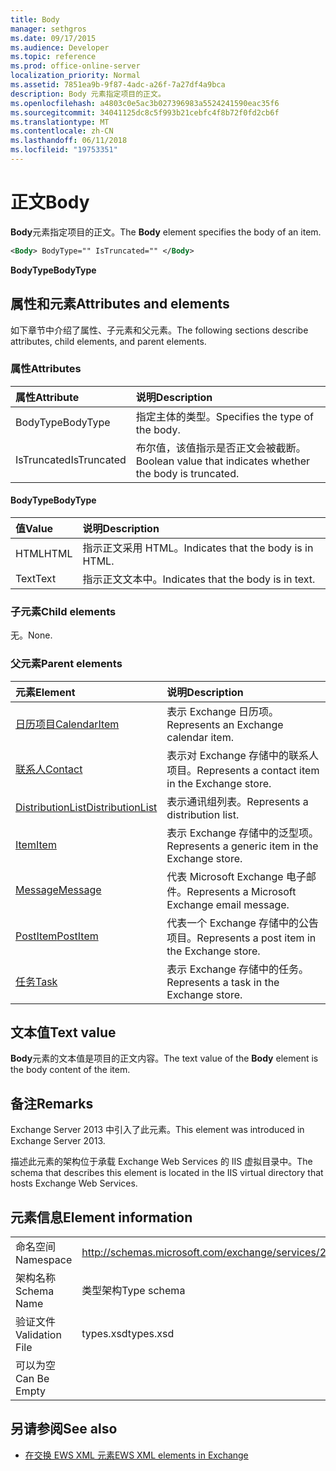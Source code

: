 ```yaml
---
title: Body
manager: sethgros
ms.date: 09/17/2015
ms.audience: Developer
ms.topic: reference
ms.prod: office-online-server
localization_priority: Normal
ms.assetid: 7851ea9b-9f87-4adc-a26f-7a27df4a9bca
description: Body 元素指定项目的正文。
ms.openlocfilehash: a4803c0e5ac3b027396983a5524241590eac35f6
ms.sourcegitcommit: 34041125dc8c5f993b21cebfc4f8b72f0fd2cb6f
ms.translationtype: MT
ms.contentlocale: zh-CN
ms.lasthandoff: 06/11/2018
ms.locfileid: "19753351"
---
```

# <a name="body"></a><span data-ttu-id="c8bd3-103">正文</span><span class="sxs-lookup"><span data-stu-id="c8bd3-103">Body</span></span>

<span data-ttu-id="c8bd3-104">**Body**元素指定项目的正文。</span><span class="sxs-lookup"><span data-stu-id="c8bd3-104">The **Body** element specifies the body of an item.</span></span> 
  
```XML
<Body> BodyType="" IsTruncated="" </Body>
```

 <span data-ttu-id="c8bd3-105">**BodyType**</span><span class="sxs-lookup"><span data-stu-id="c8bd3-105">**BodyType**</span></span>
## <a name="attributes-and-elements"></a><span data-ttu-id="c8bd3-106">属性和元素</span><span class="sxs-lookup"><span data-stu-id="c8bd3-106">Attributes and elements</span></span>

<span data-ttu-id="c8bd3-107">如下章节中介绍了属性、子元素和父元素。</span><span class="sxs-lookup"><span data-stu-id="c8bd3-107">The following sections describe attributes, child elements, and parent elements.</span></span>
  
### <a name="attributes"></a><span data-ttu-id="c8bd3-108">属性</span><span class="sxs-lookup"><span data-stu-id="c8bd3-108">Attributes</span></span>

|<span data-ttu-id="c8bd3-109">**属性**</span><span class="sxs-lookup"><span data-stu-id="c8bd3-109">**Attribute**</span></span>|<span data-ttu-id="c8bd3-110">**说明**</span><span class="sxs-lookup"><span data-stu-id="c8bd3-110">**Description**</span></span>|
|:-----|:-----|
|<span data-ttu-id="c8bd3-111">BodyType</span><span class="sxs-lookup"><span data-stu-id="c8bd3-111">BodyType</span></span>  <br/> |<span data-ttu-id="c8bd3-112">指定主体的类型。</span><span class="sxs-lookup"><span data-stu-id="c8bd3-112">Specifies the type of the body.</span></span>  <br/> |
|<span data-ttu-id="c8bd3-113">IsTruncated</span><span class="sxs-lookup"><span data-stu-id="c8bd3-113">IsTruncated</span></span>  <br/> |<span data-ttu-id="c8bd3-114">布尔值，该值指示是否正文会被截断。</span><span class="sxs-lookup"><span data-stu-id="c8bd3-114">Boolean value that indicates whether the body is truncated.</span></span>  <br/> |
   
#### <a name="bodytype"></a><span data-ttu-id="c8bd3-115">BodyType</span><span class="sxs-lookup"><span data-stu-id="c8bd3-115">BodyType</span></span>

|<span data-ttu-id="c8bd3-116">**值**</span><span class="sxs-lookup"><span data-stu-id="c8bd3-116">**Value**</span></span>|<span data-ttu-id="c8bd3-117">**说明**</span><span class="sxs-lookup"><span data-stu-id="c8bd3-117">**Description**</span></span>|
|:-----|:-----|
|<span data-ttu-id="c8bd3-118">HTML</span><span class="sxs-lookup"><span data-stu-id="c8bd3-118">HTML</span></span>  <br/> |<span data-ttu-id="c8bd3-119">指示正文采用 HTML。</span><span class="sxs-lookup"><span data-stu-id="c8bd3-119">Indicates that the body is in HTML.</span></span>  <br/> |
|<span data-ttu-id="c8bd3-120">Text</span><span class="sxs-lookup"><span data-stu-id="c8bd3-120">Text</span></span>  <br/> |<span data-ttu-id="c8bd3-121">指示正文文本中。</span><span class="sxs-lookup"><span data-stu-id="c8bd3-121">Indicates that the body is in text.</span></span>  <br/> |
   
### <a name="child-elements"></a><span data-ttu-id="c8bd3-122">子元素</span><span class="sxs-lookup"><span data-stu-id="c8bd3-122">Child elements</span></span>

<span data-ttu-id="c8bd3-123">无。</span><span class="sxs-lookup"><span data-stu-id="c8bd3-123">None.</span></span>
  
### <a name="parent-elements"></a><span data-ttu-id="c8bd3-124">父元素</span><span class="sxs-lookup"><span data-stu-id="c8bd3-124">Parent elements</span></span>

|<span data-ttu-id="c8bd3-125">**元素**</span><span class="sxs-lookup"><span data-stu-id="c8bd3-125">**Element**</span></span>|<span data-ttu-id="c8bd3-126">**说明**</span><span class="sxs-lookup"><span data-stu-id="c8bd3-126">**Description**</span></span>|
|:-----|:-----|
|[<span data-ttu-id="c8bd3-127">日历项目</span><span class="sxs-lookup"><span data-stu-id="c8bd3-127">CalendarItem</span></span>](calendaritem.md) <br/> |<span data-ttu-id="c8bd3-128">表示 Exchange 日历项。</span><span class="sxs-lookup"><span data-stu-id="c8bd3-128">Represents an Exchange calendar item.</span></span>  <br/> |
|[<span data-ttu-id="c8bd3-129">联系人</span><span class="sxs-lookup"><span data-stu-id="c8bd3-129">Contact</span></span>](contact.md) <br/> |<span data-ttu-id="c8bd3-130">表示对 Exchange 存储中的联系人项目。</span><span class="sxs-lookup"><span data-stu-id="c8bd3-130">Represents a contact item in the Exchange store.</span></span>  <br/> |
|[<span data-ttu-id="c8bd3-131">DistributionList</span><span class="sxs-lookup"><span data-stu-id="c8bd3-131">DistributionList</span></span>](distributionlist.md) <br/> |<span data-ttu-id="c8bd3-132">表示通讯组列表。</span><span class="sxs-lookup"><span data-stu-id="c8bd3-132">Represents a distribution list.</span></span>  <br/> |
|[<span data-ttu-id="c8bd3-133">Item</span><span class="sxs-lookup"><span data-stu-id="c8bd3-133">Item</span></span>](item.md) <br/> |<span data-ttu-id="c8bd3-134">表示 Exchange 存储中的泛型项。</span><span class="sxs-lookup"><span data-stu-id="c8bd3-134">Represents a generic item in the Exchange store.</span></span>  <br/> |
|[<span data-ttu-id="c8bd3-135">Message</span><span class="sxs-lookup"><span data-stu-id="c8bd3-135">Message</span></span>](message-ex15websvcsotherref.md) <br/> |<span data-ttu-id="c8bd3-136">代表 Microsoft Exchange 电子邮件。</span><span class="sxs-lookup"><span data-stu-id="c8bd3-136">Represents a Microsoft Exchange email message.</span></span>  <br/> |
|[<span data-ttu-id="c8bd3-137">PostItem</span><span class="sxs-lookup"><span data-stu-id="c8bd3-137">PostItem</span></span>](postitem.md) <br/> |<span data-ttu-id="c8bd3-138">代表一个 Exchange 存储中的公告项目。</span><span class="sxs-lookup"><span data-stu-id="c8bd3-138">Represents a post item in the Exchange store.</span></span>  <br/> |
|[<span data-ttu-id="c8bd3-139">任务</span><span class="sxs-lookup"><span data-stu-id="c8bd3-139">Task</span></span>](task.md) <br/> |<span data-ttu-id="c8bd3-140">表示 Exchange 存储中的任务。</span><span class="sxs-lookup"><span data-stu-id="c8bd3-140">Represents a task in the Exchange store.</span></span>  <br/> |
   
## <a name="text-value"></a><span data-ttu-id="c8bd3-141">文本值</span><span class="sxs-lookup"><span data-stu-id="c8bd3-141">Text value</span></span>

<span data-ttu-id="c8bd3-142">**Body**元素的文本值是项目的正文内容。</span><span class="sxs-lookup"><span data-stu-id="c8bd3-142">The text value of the **Body** element is the body content of the item.</span></span> 
  
## <a name="remarks"></a><span data-ttu-id="c8bd3-143">备注</span><span class="sxs-lookup"><span data-stu-id="c8bd3-143">Remarks</span></span>

<span data-ttu-id="c8bd3-144">Exchange Server 2013 中引入了此元素。</span><span class="sxs-lookup"><span data-stu-id="c8bd3-144">This element was introduced in Exchange Server 2013.</span></span>
  
<span data-ttu-id="c8bd3-145">描述此元素的架构位于承载 Exchange Web Services 的 IIS 虚拟目录中。</span><span class="sxs-lookup"><span data-stu-id="c8bd3-145">The schema that describes this element is located in the IIS virtual directory that hosts Exchange Web Services.</span></span>
  
## <a name="element-information"></a><span data-ttu-id="c8bd3-146">元素信息</span><span class="sxs-lookup"><span data-stu-id="c8bd3-146">Element information</span></span>

|||
|:-----|:-----|
|<span data-ttu-id="c8bd3-147">命名空间</span><span class="sxs-lookup"><span data-stu-id="c8bd3-147">Namespace</span></span>  <br/> |http://schemas.microsoft.com/exchange/services/2006/types  <br/> |
|<span data-ttu-id="c8bd3-148">架构名称</span><span class="sxs-lookup"><span data-stu-id="c8bd3-148">Schema Name</span></span>  <br/> |<span data-ttu-id="c8bd3-149">类型架构</span><span class="sxs-lookup"><span data-stu-id="c8bd3-149">Type schema</span></span>  <br/> |
|<span data-ttu-id="c8bd3-150">验证文件</span><span class="sxs-lookup"><span data-stu-id="c8bd3-150">Validation File</span></span>  <br/> |<span data-ttu-id="c8bd3-151">types.xsd</span><span class="sxs-lookup"><span data-stu-id="c8bd3-151">types.xsd</span></span>  <br/> |
|<span data-ttu-id="c8bd3-152">可以为空</span><span class="sxs-lookup"><span data-stu-id="c8bd3-152">Can Be Empty</span></span>  <br/> ||
   
## <a name="see-also"></a><span data-ttu-id="c8bd3-153">另请参阅</span><span class="sxs-lookup"><span data-stu-id="c8bd3-153">See also</span></span>



- [<span data-ttu-id="c8bd3-154">在交换 EWS XML 元素</span><span class="sxs-lookup"><span data-stu-id="c8bd3-154">EWS XML elements in Exchange</span></span>](ews-xml-elements-in-exchange.md)

